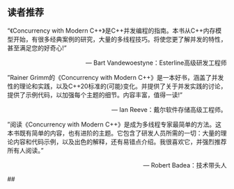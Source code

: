 ## 读者推荐

“《Concurrency with Modern C++》是C++并发编程的指南。本书从C++内存模型开始，有很多经典案例的研究，大量的多线程技巧。将使您更了解并发的特性，甚至满足您的好奇心!”

<p align="right"> — Bart Vandewoestyne：Esterline高级研发工程师</p>
”Rainer Grimm的《Concurrency with Modern C++》是一本好书，涵盖了并发性的理论和实践，以及C++20标准的(可能)变化。并提供了关于并发实践的讨论，提供了示例代码，以加强每个主题的细节。内容丰富，值得一读!”

<p align="right"> — Ian Reeve：戴尔软件存储高级工程师。</p>
”阅读《Concurrency with Modern C++》是成为多线程专家最简单的方法。这本书既有简单的内容，也有进阶的主题。它包含了研发人员所需的一切：大量的理论内容和代码示例，以及出色的解释，还有易错点介绍。我很喜欢它，并强烈推荐所有人阅读。”

<p align="right"> — Robert Badea：技术带头人</p>
## 